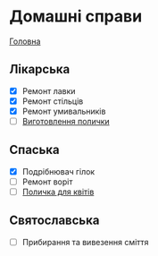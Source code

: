 # Домашні справи

[Головна](../index.md)

## Лікарська

- [x] Ремонт лавки
- [x] Ремонт стільців
- [x] Ремонт умивальників
- [ ] [Виготовлення полички](./shelfs/index.md)

## Спаська

- [x] Подрібнювач гілок
- [ ] Ремонт воріт
- [ ] [Поличка для квітів](./shelfs/index.md)

## Святославська

- [ ] Прибирання та вивезення сміття

